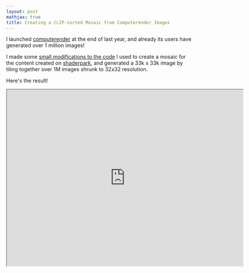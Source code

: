 ```yaml
---
layout: post
mathjax: true
title: Creating a CLIP-sorted Mosaic from Computerender Images
---
```


I launched [computerender](https://computerender.com/) at the end of last year, and already its users have generated over 1 million images! 
  
I made some [small modifications to the code](https://github.com/PWhiddy/sp-mosaic/blob/main/mosaic_dl.py) I used to create a mosaic for the content created on [shaderpark](https://shaderpark.com), and generated a 33k x 33k image by tiling together over 1M images shrunk to 32x32 resolution.
  
Here's the result!  
  
<iframe src="https://drive.google.com/file/d/1H3VbeRGF3pajI7BhLHSLpL7TCeLJLCrC/preview" width="640" height="480" allow="autoplay"></iframe>